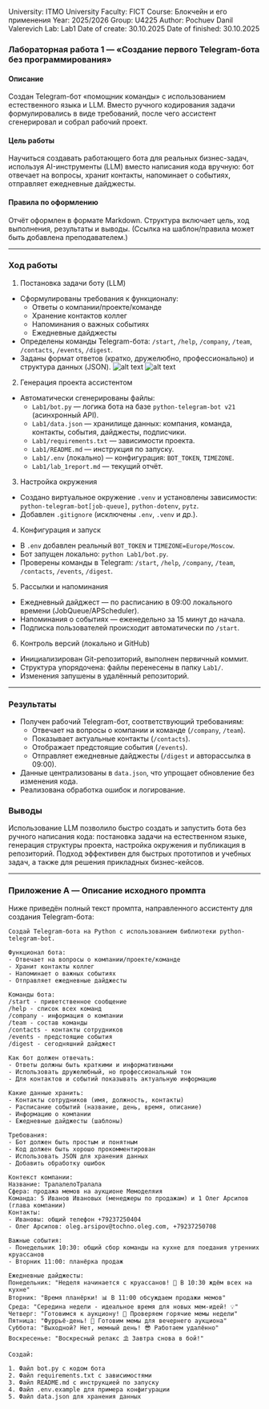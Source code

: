 ﻿University: ITMO University
Faculty: FICT
Course: Блокчейн и его применения
Year: 2025/2026
Group: U4225
Author: Pochuev Danil Valerevich
Lab: Lab1
Date of create: 30.10.2025
Date of finished: 30.10.2025

### Лабораторная работа 1 — «Создание первого Telegram-бота без программирования»

#### Описание
Создан Telegram-бот «помощник команды» с использованием естественного языка и LLM. Вместо ручного кодирования задачи формулировались в виде требований, после чего ассистент сгенерировал и собрал рабочий проект.

#### Цель работы
Научиться создавать работающего бота для реальных бизнес-задач, используя AI-инструменты (LLM) вместо написания кода вручную: бот отвечает на вопросы, хранит контакты, напоминает о событиях, отправляет ежедневные дайджесты.

#### Правила по оформлению
Отчёт оформлен в формате Markdown. Структура включает цель, ход выполнения, результаты и выводы. (Ссылка на шаблон/правила может быть добавлена преподавателем.)

---

### Ход работы

1) Постановка задачи боту (LLM)
- Сформулированы требования к функционалу:
  - Ответы о компании/проекте/команде
  - Хранение контактов коллег
  - Напоминания о важных событиях
  - Ежедневные дайджесты
- Определены команды Telegram-бота: `/start`, `/help`, `/company`, `/team`, `/contacts`, `/events`, `/digest`.
- Заданы формат ответов (кратко, дружелюбно, профессионально) и структура данных (JSON).
![alt text](image-1.png)
![alt text](image-2.png)
2) Генерация проекта ассистентом
- Автоматически сгенерированы файлы:
  - `Lab1/bot.py` — логика бота на базе `python-telegram-bot v21` (асинхронный API).
  - `Lab1/data.json` — хранилище данных: компания, команда, контакты, события, дайджесты, подписчики.
  - `Lab1/requirements.txt` — зависимости проекта.
  - `Lab1/README.md` — инструкция по запуску.
  - `Lab1/.env` (локально) — конфигурация: `BOT_TOKEN`, `TIMEZONE`.
  - `Lab1/lab_1report.md` — текущий отчёт.

3) Настройка окружения
- Создано виртуальное окружение `.venv` и установлены зависимости: `python-telegram-bot[job-queue]`, `python-dotenv`, `pytz`.
- Добавлен `.gitignore` (исключены `.env`, `.venv` и др.).

4) Конфигурация и запуск
- В `.env` добавлен реальный `BOT_TOKEN` и `TIMEZONE=Europe/Moscow`.
- Бот запущен локально: `python Lab1/bot.py`.
- Проверены команды в Telegram: `/start`, `/help`, `/company`, `/team`, `/contacts`, `/events`, `/digest`.

5) Рассылки и напоминания
- Ежедневный дайджест — по расписанию в 09:00 локального времени (JobQueue/APScheduler).
- Напоминания о событиях — еженедельно за 15 минут до начала.
- Подписка пользователей происходит автоматически по `/start`.

6) Контроль версий (локально и GitHub)
- Инициализирован Git-репозиторий, выполнен первичный коммит.
- Структура упорядочена: файлы перенесены в папку `Lab1/`.
- Изменения запушены в удалённый репозиторий.

---

### Результаты
- Получен рабочий Telegram-бот, соответствующий требованиям:
  - Отвечает на вопросы о компании и команде (`/company`, `/team`).
  - Показывает актуальные контакты (`/contacts`).
  - Отображает предстоящие события (`/events`).
  - Отправляет ежедневные дайджесты (`/digest` и авторассылка в 09:00).
- Данные централизованы в `data.json`, что упрощает обновление без изменения кода.
- Реализована обработка ошибок и логирование.

### Выводы
Использование LLM позволило быстро создать и запустить бота без ручного написания кода: постановка задачи на естественном языке, генерация структуры проекта, настройка окружения и публикация в репозиторий. Подход эффективен для быстрых прототипов и учебных задач, а также для решения прикладных бизнес-кейсов.

---

### Приложение A — Описание исходного промпта

Ниже приведён полный текст промпта, направленного ассистенту для создания Telegram-бота:

```
Создай Telegram-бота на Python с использованием библиотеки python-telegram-bot.

Функционал бота:
- Отвечает на вопросы о компании/проекте/команде
- Хранит контакты коллег
- Напоминает о важных событиях
- Отправляет ежедневные дайджесты

Команды бота:
/start - приветственное сообщение
/help - список всех команд
/company - информация о компании
/team - состав команды
/contacts - контакты сотрудников
/events - предстоящие события
/digest - сегодняшний дайджест

Как бот должен отвечать:
- Ответы должны быть краткими и информативными
- Использовать дружелюбный, но профессиональный тон
- Для контактов и событий показывать актуальную информацию

Какие данные хранить:
- Контакты сотрудников (имя, должность, контакты)
- Расписание событий (название, день, время, описание)
- Информацию о компании
- Ежедневные дайджесты (шаблоны)

Требования:
- Бот должен быть простым и понятным
- Код должен быть хорошо прокомментирован
- Использовать JSON для хранения данных
- Добавить обработку ошибок

Контекст компании:
Название: ТралалелоТралала
Сфера: продажа мемов на аукционе Мемоделяия
Команда: 5 Иванов Ивановых (менеджеры по продажам) и 1 Олег Арсипов (глава компании)
Контакты: 
- Ивановы: общий телефон +79237250404
- Олег Арсипов: oleg.arsipov@tochno.oleg.com, +79237250708

Важные события:
- Понедельник 10:30: общий сбор команды на кухне для поедания утренних круассанов
- Вторник 11:00: планёрка продаж

Ежедневные дайджесты:
Понедельник: "Неделя начинается с круассанов! 🥐 В 10:30 ждём всех на кухне"
Вторник: "Время планёрки! 📊 В 11:00 обсуждаем продажи мемов"
Среда: "Середина недели - идеальное время для новых мем-идей! 💡"
Четверг: "Готовимся к аукциону! 🎯 Проверяем горячие мемы недели"
Пятница: "Фуррьё-день! 🎉 Готовим мемы для вечернего аукциона"
Суббота: "Выходной? Нет, мемный день! 😎 Работаем удалённо"
Воскресенье: "Воскресный релакс ⛱️ Завтра снова в бой!"

Создай:

1. Файл bot.py с кодом бота
2. Файл requirements.txt с зависимостями  
3. Файл README.md с инструкцией по запуску
4. Файл .env.example для примера конфигурации
5. Файл data.json для хранения данных
```

